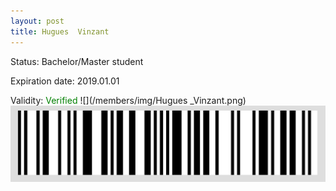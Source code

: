 ```yaml
---
layout: post
title: Hugues  Vinzant
---
```


Status: Bachelor/Master student

Expiration date: 2019.01.01

Validity: <font color="green"> Verified</font> 
![](/members/img/Hugues _Vinzant.png)
![](/members/img/bar.png)
